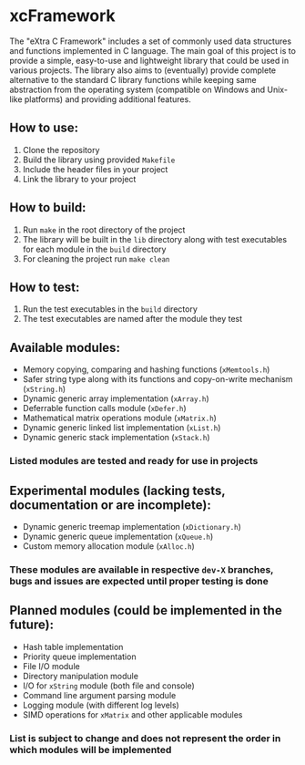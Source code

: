 # xcFramework
The "eXtra C Framework" includes a set of commonly used data structures and functions implemented in C language. The main goal of this project is to provide a simple, easy-to-use and lightweight library that could be used in various projects. The library also aims to (eventually) provide complete alternative to the standard C library functions while keeping same abstraction from the operating system (compatible on Windows and Unix-like platforms) and providing additional features.

## How to use:
1. Clone the repository
2. Build the library using provided `Makefile`
3. Include the header files in your project
4. Link the library to your project

## How to build:
1. Run `make` in the root directory of the project
2. The library will be built in the `lib` directory along with test executables for each module in the `build` directory
3. For cleaning the project run `make clean`

## How to test:
1. Run the test executables in the `build` directory
2. The test executables are named after the module they test

## Available modules:
- Memory copying, comparing and hashing functions (`xMemtools.h`)
- Safer string type along with its functions and copy-on-write mechanism (`xString.h`)
- Dynamic generic array implementation (`xArray.h`)
- Deferrable function calls module (`xDefer.h`)
- Mathematical matrix operations module (`xMatrix.h`)
- Dynamic generic linked list implementation (`xList.h`)
- Dynamic generic stack implementation (`xStack.h`)
### Listed modules are tested and ready for use in projects

## Experimental modules (lacking tests, documentation or are incomplete):
- Dynamic generic treemap implementation (`xDictionary.h`)
- Dynamic generic queue implementation (`xQueue.h`)
- Custom memory allocation module (`xAlloc.h`)
### These modules are available in respective `dev-X` branches, bugs and issues are expected until proper testing is done

## Planned modules (could be implemented in the future):
- Hash table implementation
- Priority queue implementation
- File I/O module
- Directory manipulation module
- I/O for `xString` module (both file and console)
- Command line argument parsing module
- Logging module (with different log levels)
- SIMD operations for `xMatrix` and other applicable modules
### List is subject to change and does not represent the order in which modules will be implemented
